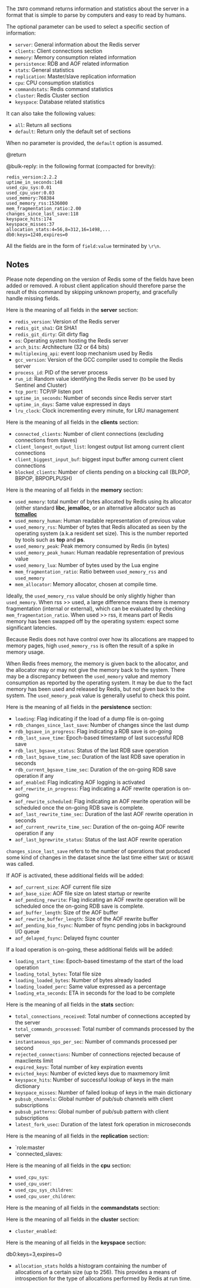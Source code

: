 The `INFO` command returns information and statistics about the server in a
format that is simple to parse by computers and easy to read by humans.

The optional parameter can be used to select a specific section of information:

*   `server`: General information about the Redis server
*   `clients`: Client connections section
*   `memory`: Memory consumption related information
*   `persistence`: RDB and AOF related information
*   `stats`: General statistics
*   `replication`: Master/slave replication information
*   `cpu`: CPU consumption statistics
*   `commandstats`: Redis command statistics
*   `cluster`: Redis Cluster section
*   `keyspace`: Database related statistics

It can also take the following values:

*   `all`: Return all sections
*   `default`: Return only the default set of sections

When no parameter is provided, the `default` option is assumed.

@return

@bulk-reply: in the following format (compacted for brevity):

```
redis_version:2.2.2
uptime_in_seconds:148
used_cpu_sys:0.01
used_cpu_user:0.03
used_memory:768384
used_memory_rss:1536000
mem_fragmentation_ratio:2.00
changes_since_last_save:118
keyspace_hits:174
keyspace_misses:37
allocation_stats:4=56,8=312,16=1498,...
db0:keys=1240,expires=0
```

All the fields are in the form of `field:value` terminated by `\r\n`.

## Notes

Please note depending on the version of Redis some of the fields have been
added or removed. A robust client application should therefore parse the
result of this command by skipping unknown property, and gracefully handle
missing fields.

Here is the meaning of all fields in the **server** section:

*   `redis_version`: Version of the Redis server
*   `redis_git_sha1`:  Git SHA1
*   `redis_git_dirty`: Git dirty flag
*   `os`: Operating system hosting the Redis server
*   `arch_bits`: Architecture (32 or 64 bits)
*   `multiplexing_api`: event loop mechanism used by Redis
*   `gcc_version`: Version of the GCC compiler used to compile the Redis server
*   `process_id`: PID of the server process
*   `run_id`: Random value identifying the Redis server (to be used by Sentinel and Cluster)
*   `tcp_port`: TCP/IP listen port
*   `uptime_in_seconds`: Number of seconds since Redis server start
*   `uptime_in_days`: Same value expressed in days
*   `lru_clock`: Clock incrementing every minute, for LRU management

Here is the meaning of all fields in the **clients** section:

*   `connected_clients`: Number of client connections (excluding connections from slaves)
*   `client_longest_output_list`: longest output list among current client connections
*   `client_biggest_input_buf`: biggest input buffer among current client connections
*   `blocked_clients`: Number of clients pending on a blocking call (BLPOP, BRPOP, BRPOPLPUSH)

Here is the meaning of all fields in the **memory** section:

*   `used_memory`:  total number of bytes allocated by Redis using its
     allocator (either standard **libc**, **jemalloc**, or an alternative allocator such
     as [**tcmalloc**][hcgcpgp]
*   `used_memory_human`: Human readable representation of previous value
*   `used_memory_rss`: Number of bytes that Redis allocated as seen by the
     operating system (a.k.a resident set size). This is the number reported by tools
     such as **top** and **ps**.
*   `used_memory_peak`: Peak memory consumed by Redis (in bytes)
*   `used_memory_peak_human`: Human readable representation of previous value
*   `used_memory_lua`: Number of bytes used by the Lua engine
*   `mem_fragmentation_ratio`: Ratio between `used_memory_rss` and `used_memory`
*   `mem_allocator`: Memory allocator, chosen at compile time.

Ideally, the `used_memory_rss` value should be only slightly higher than `used_memory`.
When rss >> used, a large difference means there is memory fragmentation
(internal or external), which can be evaluated by checking `mem_fragmentation_ratio`.
When used >> rss, it means part of Redis memory has been swapped off by the operating
system: expect some significant latencies.

Because Redis does not have control over how its allocations are mapped to
memory pages, high `used_memory_rss` is often the result of a spike in memory
usage.

When Redis frees memory, the memory is given back to the allocator, and the
allocator may or may not give the memory back to the system. There may be
a discrepancy between the `used_memory` value and memory consumption as
reported by the operating system. It may be due to the fact memory has been
used and released by Redis, but not given back to the system. The `used_memory_peak`
value is generally useful to check this point.

Here is the meaning of all fields in the **persistence** section:

*   `loading`: Flag indicating if the load of a dump file is on-going
*   `rdb_changes_since_last_save`: Number of changes since the last dump
*   `rdb_bgsave_in_progress`: Flag indicating a RDB save is on-going
*   `rdb_last_save_time`: Epoch-based timestamp of last successful RDB save
*   `rdb_last_bgsave_status`: Status of the last RDB save operation
*   `rdb_last_bgsave_time_sec`: Duration of the last RDB save operation in seconds
*   `rdb_current_bgsave_time_sec`: Duration of the on-going RDB save operation if any
*   `aof_enabled`: Flag indicating AOF logging is activated
*   `aof_rewrite_in_progress`: Flag indicating a AOF rewrite operation is on-going
*   `aof_rewrite_scheduled`: Flag indicating an AOF rewrite operation
     will be scheduled once the on-going RDB save is complete.
*   `aof_last_rewrite_time_sec`: Duration of the last AOF rewrite operation in seconds
*   `aof_current_rewrite_time_sec`: Duration of the on-going AOF rewrite operation if any
*   `aof_last_bgrewrite_status`: Status of the last AOF rewrite operation

`changes_since_last_save` refers to the number of operations that produced
some kind of changes in the dataset since the last time either `SAVE` or
`BGSAVE` was called.

If AOF is activated, these additional fields will be added:

*   `aof_current_size`: AOF current file size
*   `aof_base_size`: AOF file size on latest startup or rewrite
*   `aof_pending_rewrite`: Flag indicating an AOF rewrite operation
     will be scheduled once the on-going RDB save is complete.
*   `aof_buffer_length`: Size of the AOF buffer
*   `aof_rewrite_buffer_length`: Size of the AOF rewrite buffer
*   `aof_pending_bio_fsync`: Number of fsync pending jobs in background I/O queue
*   `aof_delayed_fsync`: Delayed fsync counter

If a load operation is on-going, these additional fields will be added:

*   `loading_start_time`: Epoch-based timestamp of the start of the load operation
*   `loading_total_bytes`: Total file size
*   `loading_loaded_bytes`: Number of bytes already loaded
*   `loading_loaded_perc`: Same value expressed as a percentage
*   `loading_eta_seconds`: ETA in seconds for the load to be complete

Here is the meaning of all fields in the **stats** section:

*   `total_connections_received`: Total number of connections accepted by the server
*   `total_commands_processed`: Total number of commands processed by the server
*   `instantaneous_ops_per_sec`: Number of commands processed per second
*   `rejected_connections`: Number of connections rejected because of maxclients limit
*   `expired_keys`: Total number of key expiration events
*   `evicted_keys`: Number of evicted keys due to maxmemory limit
*   `keyspace_hits`: Number of successful lookup of keys in the main dictionary
*   `keyspace_misses`: Number of failed lookup of keys in the main dictionary
*   `pubsub_channels`: Global number of pub/sub channels with client subscriptions
*   `pubsub_patterns`: Global number of pub/sub pattern with client subscriptions
*   `latest_fork_usec`: Duration of the latest fork operation in microseconds

Here is the meaning of all fields in the **replication** section:

*   `role:master
*   `connected_slaves:

Here is the meaning of all fields in the **cpu** section:

*   `used_cpu_sys`:
*   `used_cpu_user`:
*   `used_cpu_sys_children`:
*   `used_cpu_user_children`:

Here is the meaning of all fields in the **commandstats** section:


Here is the meaning of all fields in the **cluster** section:

*   `cluster_enabled`:

Here is the meaning of all fields in the **keyspace** section:

db0:keys=3,expires=0


*   `allocation_stats` holds a histogram containing the number of allocations of
    a certain size (up to 256).
    This provides a means of introspection for the type of allocations performed
    by Redis at run time.

[hcgcpgp]: http://code.google.com/p/google-perftools/
